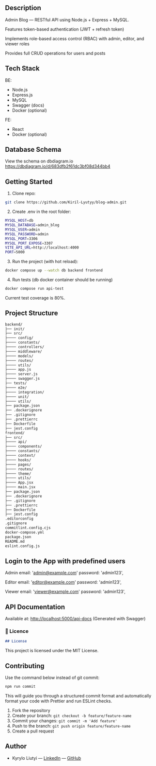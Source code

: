 ## Description

Admin Blog — RESTful API using Node.js + Express + MySQL.

Features token-based authentication (JWT + refresh token)

Implements role-based access control (RBAC) with admin, editor, and viewer roles

Provides full CRUD operations for users and posts

## Tech Stack

BE:
- Node.js
- Express.js
- MySQL
- Swagger (docs)
- Docker (optional)

FE:
- React
- Docker (optional)

## Database Schema
View the schema on dbdiagram.io https://dbdiagram.io/d/683dfb2f61dc3bf08d344bb4

## Getting Started

1. Clone repo:
```bash
git clone https://github.com/Kiril-Lyutyy/blog-admin.git
```

2. Create .env in the root folder:
```bash
MYSQL_HOST=db
MYSQL_DATABASE=admin_blog
MYSQL_USER=admin
MYSQL_PASSWORD=admin
MYSQL_PORT=3306
MYSQL_PORT_EXPOSE=3307
VITE_API_URL=http://localhost:4000
PORT=5000
```
3. Run the project (with hot reload):
```bash
docker compose up --watch db backend frontend
```

4. Run tests (db docker container should be running)
```bash
docker compose run api-test
```
Current test coverage is 80%.

## Project Structure
```bash
backend/
├── init/
├── src/
├──── config/
├──── constants/
├──── controllers/
├──── middleware/
├──── models/
├──── routes/
├──── utils/
├──── app.js
├──── server.js
├──── swagger.js
├── tests/
├──── e2e/
├──── integration/
├──── unit/
├──── utils/
├── package.json
├── .dockerignore
├── .gitignore
├── .prettierrc
├── Dockerfile
├── jest.config
frontend/
├── src/
├──── api/
├──── components/
├──── constants/
├──── context/
├──── hooks/
├──── pages/
├──── routes/
├──── theme/
├──── utils/
├──── App.jsx
├──── main.jsx
├── package.json
├── .dockerignore
├── .gitignore
├── .prettierrc
├── Dockerfile
├── jest.config
.editorconfig
.gitignore
commitlint.config.cjs
docker-compose.yml
package.json
README.md
eslint.config.js
```
## Login to the App with predefined users
Admin
email: 'admin@example.com'
password: 'admin123',

Editor
email: 'editor@example.com'
password: 'admin123',

Viewer
email: 'viewer@example.com'
password: 'admin123',

## API Documentation

Available at: [http://localhost:5000/api-docs](http://localhost:5000/api-docs)
(Generated with Swagger)

### 📄 Licence

```md
## License
```

This project is licensed under the MIT License.

## Contributing

Use the command below instead of git commit:

```bash
npm run commit
```
This will guide you through a structured commit format and automatically format your code with Prettier and run ESLint checks.

1. Fork the repository
2. Create your branch: `git checkout -b feature/feature-name`
3. Commit your changes: `git commit -m 'Add feature'`
4. Push to the branch: `git push origin feature/feature-name`
5. Create a pull request

## Author

- Kyrylo Liutyi — [LinkedIn](https://www.linkedin.com/in/kyrylo-liutyi-262231161/) — [GitHub](https://github.com/Kiril-  )